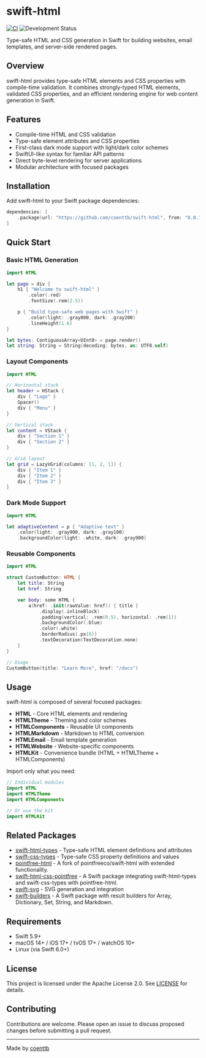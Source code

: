 # swift-html

[![CI](https://github.com/coenttb/swift-html/workflows/CI/badge.svg)](https://github.com/coenttb/swift-html/actions/workflows/ci.yml)
![Development Status](https://img.shields.io/badge/status-active--development-blue.svg)

Type-safe HTML and CSS generation in Swift for building websites, email templates, and server-side rendered pages.

## Overview

swift-html provides type-safe HTML elements and CSS properties with compile-time validation. It combines strongly-typed HTML elements, validated CSS properties, and an efficient rendering engine for web content generation in Swift.

## Features

- Compile-time HTML and CSS validation
- Type-safe element attributes and CSS properties
- First-class dark mode support with light/dark color schemes
- SwiftUI-like syntax for familiar API patterns
- Direct byte-level rendering for server applications
- Modular architecture with focused packages

## Installation

Add swift-html to your Swift package dependencies:

```swift
dependencies: [
    .package(url: "https://github.com/coenttb/swift-html", from: "0.0.1")
]
```

## Quick Start

### Basic HTML Generation

```swift
import HTML

let page = div {
    h1 { "Welcome to swift-html" }
        .color(.red)
        .fontSize(.rem(2.5))

    p { "Build type-safe web pages with Swift" }
        .color(light: .gray800, dark: .gray200)
        .lineHeight(1.6)
}

let bytes: ContiguousArray<UInt8> = page.render()
let string: String = String(decoding: bytes, as: UTF8.self)
```

### Layout Components

```swift
import HTML

// Horizontal stack
let header = HStack {
    div { "Logo" }
    Spacer()
    div { "Menu" }
}

// Vertical stack
let content = VStack {
    div { "Section 1" }
    div { "Section 2" }
}

// Grid layout
let grid = LazyVGrid(columns: [1, 2, 1]) {
    div { "Item 1" }
    div { "Item 2" }
    div { "Item 3" }
}
```

### Dark Mode Support

```swift
import HTML

let adaptiveContent = p { "Adaptive text" }
    .color(light: .gray900, dark: .gray100)
    .backgroundColor(light: .white, dark: .gray900)
```

### Reusable Components

```swift
import HTML

struct CustomButton: HTML {
    let title: String
    let href: String

    var body: some HTML {
        a(href: .init(rawValue: href)) { title }
            .display(.inlineBlock)
            .padding(vertical: .rem(0.5), horizontal: .rem(1))
            .backgroundColor(.blue)
            .color(.white)
            .borderRadius(.px(6))
            .textDecoration(TextDecoration.none)
    }
}

// Usage
CustomButton(title: "Learn More", href: "/docs")
```

## Usage

swift-html is composed of several focused packages:

- **HTML** - Core HTML elements and rendering
- **HTMLTheme** - Theming and color schemes
- **HTMLComponents** - Reusable UI components
- **HTMLMarkdown** - Markdown to HTML conversion
- **HTMLEmail** - Email template generation
- **HTMLWebsite** - Website-specific components
- **HTMLKit** - Convenience bundle (HTML + HTMLTheme + HTMLComponents)

Import only what you need:

```swift
// Individual modules
import HTML
import HTMLTheme
import HTMLComponents

// Or use the kit
import HTMLKit
```

## Related Packages

- [swift-html-types](https://github.com/coenttb/swift-html-types) - Type-safe HTML element definitions and attributes
- [swift-css-types](https://github.com/coenttb/swift-css-types) - Type-safe CSS property definitions and values
- [pointfree-html](https://github.com/coenttb/pointfree-html) - A fork of pointfreeco/swift-html with extended functionality.
- [swift-html-css-pointfree](https://github.com/coenttb/swift-html-css-pointfree) - A Swift package integrating swift-html-types and swift-css-types with pointfree-html.
- [swift-svg](https://github.com/coenttb/swift-svg) - SVG generation and integration
- [swift-builders](https://github.com/coenttb/swift-builders) - A Swift package with result builders for Array, Dictionary, Set, String, and Markdown.

## Requirements

- Swift 5.9+
- macOS 14+ / iOS 17+ / tvOS 17+ / watchOS 10+
- Linux (via Swift 6.0+)

## License

This project is licensed under the Apache License 2.0. See [LICENSE](LICENSE) for details.

## Contributing

Contributions are welcome. Please open an issue to discuss proposed changes before submitting a pull request.

---

Made by [coenttb](https://coenttb.com)

